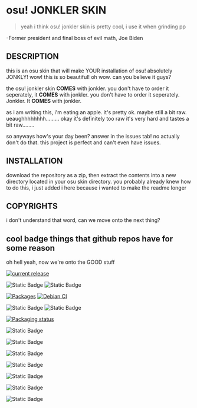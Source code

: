 # osu! JONKLER SKIN
> yeah i think osu! jonkler skin is pretty cool, i use it when grinding pp

-Former president and final boss of evil math, Joe Biden

## DESCRIPTION
this is an osu skin that will make YOUR installation of osu! absolutely JONKLY! wow! this is so beautiful! oh wow. can you believe it guys? 

the osu! jonkler skin **COMES** with jonkler. you don't have to order it seperately, it **COMES** with jonkler. you don't have to order it seperately. Jonkler. It **COMES** with jonkler. 

as i am writing this, i'm eating an apple. it's pretty ok. maybe still a bit raw. ueaughhhhhhhh......... okay it's definitely too raw it's very hard and tastes a bit raw........

so anyways how's your day been? answer in the issues tab! no actually don't do that. this project is perfect and can't even have issues.

## INSTALLATION
download the repository as a zip, then extract the contents into a new directory located in your osu skin directory.
you probably already knew how to do this, i just added i here because i wanted to make the readme longer

## COPYRIGHTS
i don't understand that word, can we move onto the next thing?

## cool badge things that github repos have for some reason
oh hell yeah, now we're onto the GOOD stuff

[![current release](https://img.shields.io/github/v/release/kotus2/osuJonklerSkin.svg)](https://github.com/kotus2/osuJonklerSkin/)

![Static Badge](https://img.shields.io/badge/these-badges-purple)
![Static Badge](https://img.shields.io/badge/are-JONKLY-lime)

[![Packages](https://repology.org/badge/tiny-repos/neovim.svg)](https://repology.org/metapackage/neovim)
[![Debian CI](https://badges.debian.net/badges/debian/testing/neovim/version.svg)](https://buildd.debian.org/neovim)

![Static Badge](https://img.shields.io/badge/oh%20hell%20yeah-orange)
![Static Badge](https://img.shields.io/badge/this%20is%20awesome-yellow)


[![Packaging status](https://repology.org/badge/vertical-allrepos/referencing.svg)](https://repology.org/project/referencing/versions)


![Static Badge](https://img.shields.io/badge/look-red)

![Static Badge](https://img.shields.io/badge/at-orange)

![Static Badge](https://img.shields.io/badge/all-yellow)

![Static Badge](https://img.shields.io/badge/these-green)

![Static Badge](https://img.shields.io/badge/badges-cyan)

![Static Badge](https://img.shields.io/badge/holy-blue)

![Static Badge](https://img.shields.io/badge/peak-purple)

